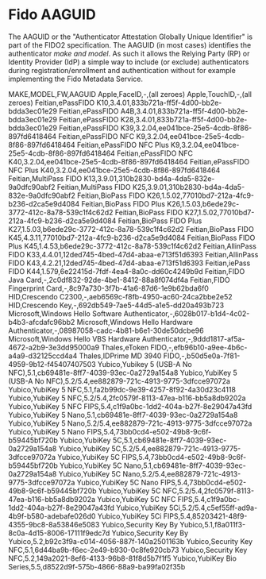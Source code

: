# Fido AAGUID 
The AAGUID or the "Authenticator Attestation Globally Unique Identifier" is part of the FIDO2 specification. The AAGUID (in most cases) identifies the authenticator _make and model_. As such it allows the Relying Party (RP) or Identity Provider (IdP) a simple way to include (or exclude) authenticators during registration/enrollment and authentication without for example implementing the Fido Metadata Service.


MAKE,MODEL,FW,AAGUID
Apple,FaceID,-,(all zeroes)
Apple,TouchID,-,(all zeroes)
Feitian,ePassFIDO K10,3.4.01,833b721a-ff5f-4d00-bb2e-bdda3ec01e29
Feitian,ePassFIDO A4B,3.4.01,833b721a-ff5f-4d00-bb2e-bdda3ec01e29
Feitian,ePassFIDO K28,3.4.01,833b721a-ff5f-4d00-bb2e-bdda3ec01e29
Feitian,ePassFIDO K39,3.2.04,ee041bce-25e5-4cdb-8f86-897fd6418464
Feitian,ePassFIDO NFC K9,3.2.04,ee041bce-25e5-4cdb-8f86-897fd6418464
Feitian,ePassFIDO NFC Plus K9,3.2.04,ee041bce-25e5-4cdb-8f86-897fd6418464
Feitian,ePassFIDO NFC K40,3.2.04,ee041bce-25e5-4cdb-8f86-897fd6418464
Feitian,ePassFIDO NFC Plus K40,3.2.04,ee041bce-25e5-4cdb-8f86-897fd6418464
Feitian,MultiPass FIDO K13,3.9.01,310b2830-bd4a-4da5-832e-9a0dfc90abf2
Feitian,MultiPass FIDO K25,3.9.01,310b2830-bd4a-4da5-832e-9a0dfc90abf2
Feitian,BioPass FIDO K26,1.5.02,77010bd7-212a-4fc9-b236-d2ca5e9d4084
Feitian,BioPass FIDO Plus K26,1.5.03,b6ede29c-3772-412c-8a78-539c1f4c62d2
Feitian,BioPass FIDO K27,1.5.02,77010bd7-212a-4fc9-b236-d2ca5e9d4084
Feitian,BioPass FIDO Plus K27,1.5.03,b6ede29c-3772-412c-8a78-539c1f4c62d2
Feitian,BioPass FIDO K45,4.3.11,77010bd7-212a-4fc9-b236-d2ca5e9d4084
Feitian,BioPass FIDO Plus K45,1.4.53,b6ede29c-3772-412c-8a78-539c1f4c62d2
Feitian,AllinPass FIDO K33,4.4.01,12ded745-4bed-47d4-abaa-e713f51d6393
Feitian,AllinPass FIDO K43,4.2.21,12ded745-4bed-47d4-abaa-e713f51d6393
Feitian,iePass FIDO K44,1.579,6e22415d-7fdf-4ea4-8a0c-dd60c4249b9d
Feitian,FIDO Java Card,-,2c0df832-92de-4be1-8412-88a8f074df4a
Feitian,FIDO Fingerprint Card,-,8c97a730-3f7b-41a6-87d6-1e9b62bda6f0
HID,Crescendo C2300,-,aeb6569c-f8fb-4950-ac60-24ca2bbe2e52
HID,Crescendo Key,-,692db549-7ae5-44d5-a1e5-dd20a493b723
Microsoft,Windows Hello Software Authenticator,-,6028b017-b1d4-4c02-b4b3-afcdafc96bb2
Microsoft,Windows Hello Hardware Authenticator,-,08987058-cadc-4b81-b6e1-30de50dcbe96
Microsoft,Windows Hello VBS Hardware Authenticator,-,9ddd1817-af5a-4672-a2b9-3e3dd95000a9
Thales,eToken FIDO,-,efb96b10-a9ee-4b6c-a4a9-d32125ccd4a4
Thales,IDPrime MD 3940 FIDO,-,b50d5e0a-7f81-4959-9b12-f45407407503
Yubico,Yubikey 5 (USB-A No NFC),5.1,cb69481e-8ff7-4039-93ec-0a2729a154a8
Yubico,YubiKey 5 (USB-A No NFC),5.2/5.4,ee882879-721c-4913-9775-3dfcce97072a
Yubico,YubiKey 5 NFC,5.1,fa2b99dc-9e39-4257-8f92-4a30d23c4118
Yubico,YubiKey 5 NFC,5.2/5.4,2fc0579f-8113-47ea-b116-bb5a8db9202a
Yubico,YubiKey 5 NFC FIPS,5.4,c1f9a0bc-1dd2-404a-b27f-8e29047a43fd
Yubico,YubiKey 5 Nano,5.1,cb69481e-8ff7-4039-93ec-0a2729a154a8
Yubico,YubiKey 5 Nano,5.2/5.4,ee882879-721c-4913-9775-3dfcce97072a
Yubico,YubiKey 5 Nano FIPS,5.4,73bb0cd4-e502-49b8-9c6f-b59445bf720b
Yubico,YubiKey 5C,5.1,cb69481e-8ff7-4039-93ec-0a2729a154a8
Yubico,YubiKey 5C,5.2/5.4,ee882879-721c-4913-9775-3dfcce97072a
Yubico,YubiKey 5C FIPS,5.4,73bb0cd4-e502-49b8-9c6f-b59445bf720b
Yubico,YubiKey 5C Nano,5.1,cb69481e-8ff7-4039-93ec-0a2729a154a8
Yubico,YubiKey 5C Nano,5.2/5.4,ee882879-721c-4913-9775-3dfcce97072a
Yubico,YubiKey 5C Nano FIPS,5.4,73bb0cd4-e502-49b8-9c6f-b59445bf720b
Yubico,YubiKey 5C NFC,5.2/5.4,2fc0579f-8113-47ea-b116-bb5a8db9202a
Yubico,YubiKey 5C NFC FIPS,5.4,c1f9a0bc-1dd2-404a-b27f-8e29047a43fd
Yubico,YubiKey 5Ci,5.2/5.4,c5ef55ff-ad9a-4b9f-b580-adebafe026d0
Yubico,YubiKey 5Ci FIPS,5.4,85203421-48f9-4355-9bc8-8a53846e5083
Yubico,Security Key By Yubico,5.1,f8a011f3-8c0a-4d15-8006-17111f9edc7d
Yubico,Security Key By Yubico,5.2,b92c3f9a-c014-4056-887f-140a2501163b
Yubico,Security Key NFC,5.1,6d44ba9b-f6ec-2e49-b930-0c8fe920cb73
Yubico,Security Key NFC,5.2,149a2021-8ef6-4133-96b8-81f8d5b7f1f5
Yubico,YubiKey Bio Series,5.5,d8522d9f-575b-4866-88a9-ba99fa02f35b
